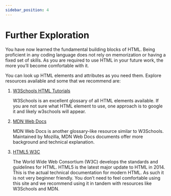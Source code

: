 ```yaml
---
sidebar_position: 4
---
```


# Further Exploration

You have now learned the fundamental building blocks of HTML. Being proficient in any coding language does not rely on memorization or having a fixed set of skills. As you are required to use HTML in your future work, the more you’ll become comfortable with it. 

You can look up HTML elements and attributes as you need them. Explore resources available and some that we recommend are:

1. [W3Schools HTML Tutorials](https://www.w3schools.com/html/)

    W3Schools is an excellent glossary of all HTML elements available. If you are not sure what HTML element to use, one approach is to google it and likely w3schools will appear.

2. [MDN Web Docs](https://developer.mozilla.org/en-US/docs/Web/HTML)

    MDN Web Docs is another glossary-like resource similar to W3Schools. Maintained by Mozilla, MDN Web Docs documents offer more background and technical explanation.

3. [HTML5 W3C](https://dev.w3.org/html5/spec-LC/)

    The World Wide Web Consortium (W3C) develops the standards and guidelines for HTML. HTML5 is the latest major update to HTML in 2014. This is the actual technical documentation for modern HTML. As such it is not very beginner friendly. You don’t need to feel comfortable using this site and we recommend using it in tandem with resources like W3Schools and MDN.